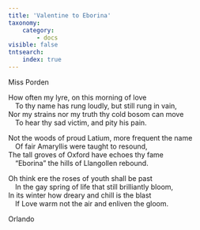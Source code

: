 ```yaml
---
title: 'Valentine to Eborina'
taxonomy:
    category:
        - docs
visible: false
tntsearch:
    index: true
---
```


<div class="author">Miss Porden</div>

How often my lyre, on this morning of love  
&emsp;To thy name has rung loudly, but still rung in vain,  
Nor my strains nor my truth thy cold bosom can move  
&emsp;To hear thy sad victim, and pity his pain.

Not the woods of proud Latium, more frequent the name  
&emsp;Of fair Amaryllis were taught to resound,  
The tall groves of Oxford have echoes thy fame  
&emsp;“Eborina” the hills of Llangollen rebound.  

Oh think ere the roses of youth shall be past  
&emsp;In the gay spring of life that still brilliantly bloom,  
In its winter how dreary and chill is the blast  
&emsp;If Love warm not the air and enliven the gloom.  

Orlando